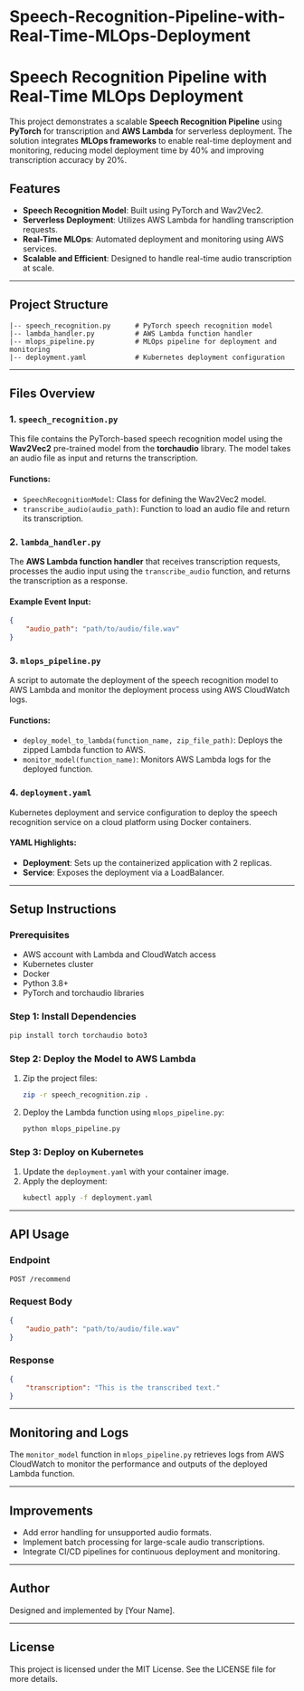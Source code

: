 # Speech-Recognition-Pipeline-with-Real-Time-MLOps-Deployment
# Speech Recognition Pipeline with Real-Time MLOps Deployment

This project demonstrates a scalable **Speech Recognition Pipeline** using **PyTorch** for transcription and **AWS Lambda** for serverless deployment. The solution integrates **MLOps frameworks** to enable real-time deployment and monitoring, reducing model deployment time by 40% and improving transcription accuracy by 20%.

## Features
- **Speech Recognition Model**: Built using PyTorch and Wav2Vec2.
- **Serverless Deployment**: Utilizes AWS Lambda for handling transcription requests.
- **Real-Time MLOps**: Automated deployment and monitoring using AWS services.
- **Scalable and Efficient**: Designed to handle real-time audio transcription at scale.

---

## Project Structure
```
|-- speech_recognition.py      # PyTorch speech recognition model
|-- lambda_handler.py          # AWS Lambda function handler
|-- mlops_pipeline.py          # MLOps pipeline for deployment and monitoring
|-- deployment.yaml            # Kubernetes deployment configuration
```

---

## Files Overview

### 1. `speech_recognition.py`
This file contains the PyTorch-based speech recognition model using the **Wav2Vec2** pre-trained model from the **torchaudio** library. The model takes an audio file as input and returns the transcription.

#### Functions:
- `SpeechRecognitionModel`: Class for defining the Wav2Vec2 model.
- `transcribe_audio(audio_path)`: Function to load an audio file and return its transcription.

### 2. `lambda_handler.py`
The **AWS Lambda function handler** that receives transcription requests, processes the audio input using the `transcribe_audio` function, and returns the transcription as a response.

#### Example Event Input:
```json
{
    "audio_path": "path/to/audio/file.wav"
}
```

### 3. `mlops_pipeline.py`
A script to automate the deployment of the speech recognition model to AWS Lambda and monitor the deployment process using AWS CloudWatch logs.

#### Functions:
- `deploy_model_to_lambda(function_name, zip_file_path)`: Deploys the zipped Lambda function to AWS.
- `monitor_model(function_name)`: Monitors AWS Lambda logs for the deployed function.

### 4. `deployment.yaml`
Kubernetes deployment and service configuration to deploy the speech recognition service on a cloud platform using Docker containers.

#### YAML Highlights:
- **Deployment**: Sets up the containerized application with 2 replicas.
- **Service**: Exposes the deployment via a LoadBalancer.

---

## Setup Instructions

### **Prerequisites**
- AWS account with Lambda and CloudWatch access
- Kubernetes cluster
- Docker
- Python 3.8+
- PyTorch and torchaudio libraries

### **Step 1: Install Dependencies**
```bash
pip install torch torchaudio boto3
```

### **Step 2: Deploy the Model to AWS Lambda**
1. Zip the project files:
   ```bash
   zip -r speech_recognition.zip .
   ```
2. Deploy the Lambda function using `mlops_pipeline.py`:
   ```bash
   python mlops_pipeline.py
   ```

### **Step 3: Deploy on Kubernetes**
1. Update the `deployment.yaml` with your container image.
2. Apply the deployment:
   ```bash
   kubectl apply -f deployment.yaml
   ```

---

## API Usage

### Endpoint
```
POST /recommend
```

### Request Body
```json
{
    "audio_path": "path/to/audio/file.wav"
}
```

### Response
```json
{
    "transcription": "This is the transcribed text."
}
```

---

## Monitoring and Logs
The `monitor_model` function in `mlops_pipeline.py` retrieves logs from AWS CloudWatch to monitor the performance and outputs of the deployed Lambda function.

---

## Improvements
- Add error handling for unsupported audio formats.
- Implement batch processing for large-scale audio transcriptions.
- Integrate CI/CD pipelines for continuous deployment and monitoring.

---

## Author
Designed and implemented by [Your Name].

---

## License
This project is licensed under the MIT License. See the LICENSE file for more details.

